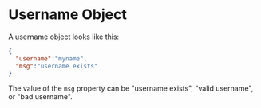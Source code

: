 # Username Object

A username object looks like this: 

```json
{
  "username":"myname",
  "msg":"username exists"
}
```

The value of the `msg` property can be "username exists", "valid username", or "bad username".
